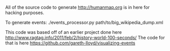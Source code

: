 All of the source code to generate http://humanmap.org is in here for hacking purposes.

To generate events:
./events_processor.py path/to/big_wikipedia_dump.xml

This code was based off of an earlier project done here http://www.ragtag.info/2011/feb/2/history-world-100-seconds/
The code for that is here https://github.com/gareth-lloyd/visualizing-events
